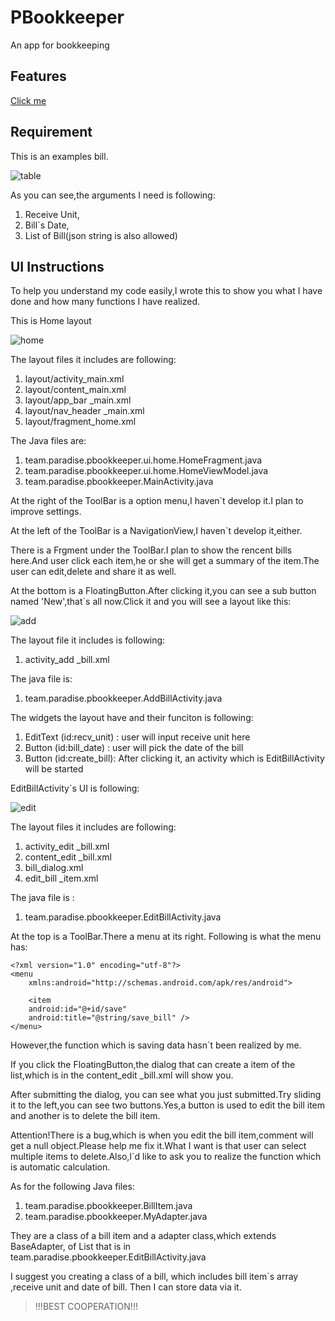 # PBookkeeper
An app for bookkeeping

## Features
[Click me](https://github.com/7emotions/PBookkeeper/projects/1)

## Requirement

This is an examples bill.

![table](./MDImage/table.jpg)

As you can see,the arguments I need is following:

1. Receive Unit,
2. Bill`s Date,
3. List of Bill(json string is also allowed)

## UI Instructions
To help you understand my code easily,I wrote this to show you what I have done and how many functions I have realized.

This is Home layout

![home](./MDImage/Home.png)

The layout files it includes are following:

1. layout/activity_main.xml
2. layout/content_main.xml
3. layout/app_bar _main.xml
4. layout/nav_header _main.xml
5. layout/fragment_home.xml

The Java files are:

1. team.paradise.pbookkeeper.ui.home.HomeFragment.java
2. team.paradise.pbookkeeper.ui.home.HomeViewModel.java
3. team.paradise.pbookkeeper.MainActivity.java

At the right of the ToolBar is a option menu,I haven`t develop it.I plan to improve settings.

At the left of the ToolBar is a NavigationView,I haven`t develop it,either.

There is a Frgment under the ToolBar.I plan to show the rencent bills here.And user click each item,he or she will get a summary of the item.The user can edit,delete and share it as well. 

At the bottom is a FloatingButton.After clicking it,you can see a sub button named 'New',that`s all now.Click it and you will see a layout like this:

![add](./MDImage/Add.png)

The layout file it includes is following:

1. activity_add _bill.xml

The java file is:

1. team.paradise.pbookkeeper.AddBillActivity.java

The widgets the layout have and their funciton is following:

1. EditText	(id:recv_unit)	: user will input receive unit here
2. Button	(id:bill_date)	: user will pick the date of the bill
3. Button	(id:create_bill): After clicking it, an activity which is EditBillActivity will be started

EditBillActivity`s UI is following:

![edit](./MDImage/edit.png)

The layout files it includes are following:

1. activity_edit _bill.xml
2. content_edit _bill.xml
3. bill_dialog.xml
4. edit_bill _item.xml

The java file is :

1. team.paradise.pbookkeeper.EditBillActivity.java

At the top is a ToolBar.There a menu at its right.
Following is what the menu has:

	<?xml version="1.0" encoding="utf-8"?>
	<menu
    	xmlns:android="http://schemas.android.com/apk/res/android">

	    <item
        android:id="@+id/save"
        android:title="@string/save_bill" />	
	</menu>

However,the function which is saving data hasn`t been realized by me.

If you click the FloatingButton,the dialog that can create a item of the list,which is in the content_edit _bill.xml will show you.

After submitting the dialog, you can see what you just submitted.Try sliding it to the left,you can see two buttons.Yes,a button is used to edit the bill item and another is to delete the bill item.

Attention!There is a bug,which is when you edit the bill item,comment will get a null object.Please help me fix it.What I want is that user can select multiple items to delete.Also,I`d like to ask you to realize the function which is automatic calculation.

As for the following Java files:

1. team.paradise.pbookkeeper.BillItem.java
2. team.paradise.pbookkeeper.MyAdapter.java

They are a class of a bill item and a adapter class,which extends BaseAdapter, of List that is in team.paradise.pbookkeeper.EditBillActivity.java

I suggest you creating a class of a bill, which includes bill item`s array ,receive unit and date of bill.
Then I can store data via it.

> !!!BEST COOPERATION!!!